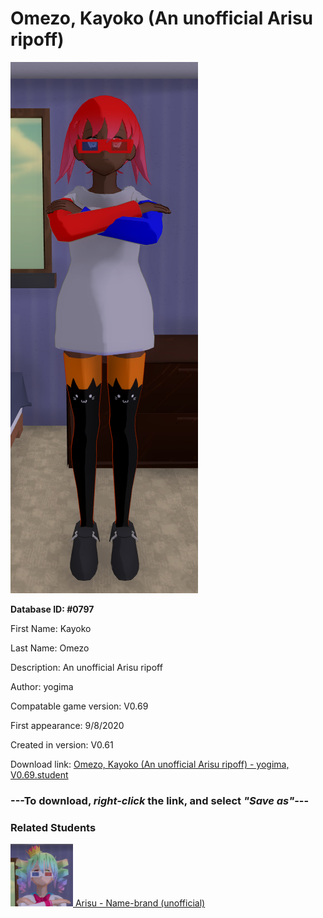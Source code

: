 # Omezo, Kayoko (An unofficial Arisu ripoff)

<img src="../../Files/Images/Omezo, Kayoko (An unofficial Arisu ripoff).png" title="Omezo, Kayoko (An unofficial Arisu ripoff) - yogima, V0.69">

**Database ID: #0797**

First Name: Kayoko

Last Name: Omezo

Description: An unofficial Arisu ripoff

Author: yogima

Compatable game version: V0.69

First appearance: 9/8/2020

Created in version: V0.61

Download link: <a href="https://raw.githubusercontent.com/Arbiter1223/Daigaku-Gurashi-Custom-Students/master/Files/Student%20Files/Omezo%2C%20Kayoko%20(An%20unofficial%20Arisu%20ripoff)%20-%20yogima%2C%20V0.69.student">Omezo, Kayoko (An unofficial Arisu ripoff) - yogima, V0.69.student</a>

### ---**To download, _right-click_ the link, and select _"Save as"_**---

### Related Students

<a href="Tenjouhime, Arisu (A very negative bully).md"><img src="../../Files/Thumbs/Tenjouhime, Arisu (A very negative bully).png" height="100" width="100" title="Tenjouhime, Arisu (A very negative bully) - YamiToast, V0.69"></a><a href="Tenjouhime, Arisu (A very negative bully).md"> Arisu - Name-brand (unofficial)</a>

